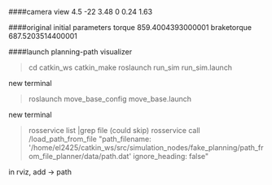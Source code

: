 ####camera view
<pose>4.5 -22 3.48 0 0.24 1.63</pose>

####original initial parameters
torque 859.4004393000001
braketorque 687.5203514400001

####launch planning-path visualizer
> cd catkin_ws
> catkin_make
> roslaunch run_sim run_sim.launch

new terminal
> roslaunch move_base_config move_base.launch

new terminal
> rosservice list |grep  file (could skip)
> rosservice call /load_path_from_file "path_filename: '/home/el2425/catkin_ws/src/simulation_nodes/fake_planning/path_from_file_planner/data/path.dat' 
> ignore_heading: false"

in rviz, add -> path
